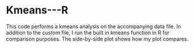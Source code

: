 # Kmeans---R

This code performs a kmeans analysis on the accompanying data file. In addition to the custom file, I run the built in kmeans function in R for comparison purposes. The side-by-side plot shows how my plot compares.

